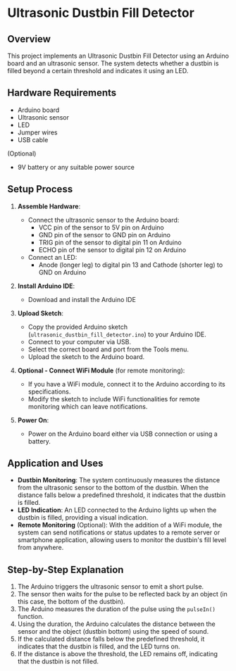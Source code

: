 # Ultrasonic Dustbin Fill Detector

## Overview

This project implements an Ultrasonic Dustbin Fill Detector using an Arduino board and an ultrasonic sensor. The system detects whether a dustbin is filled beyond a certain threshold and indicates it using an LED.

## Hardware Requirements

- Arduino board
- Ultrasonic sensor
- LED
- Jumper wires
- USB cable

(Optional)
- 9V battery or any suitable power source


## Setup Process

1. **Assemble Hardware**:
   - Connect the ultrasonic sensor to the Arduino board:
     - VCC pin of the sensor to 5V pin on Arduino
     - GND pin of the sensor to GND pin on Arduino
     - TRIG pin of the sensor to digital pin 11 on Arduino
     - ECHO pin of the sensor to digital pin 12 on Arduino
   - Connect an LED:
     - Anode (longer leg) to digital pin 13 and Cathode (shorter leg) to GND on Arduino

2. **Install Arduino IDE**:
   - Download and install the Arduino IDE 

3. **Upload Sketch**:
   - Copy the provided Arduino sketch (`ultrasonic_dustbin_fill_detector.ino`) to your Arduino IDE.
   - Connect to your computer via USB.
   - Select the correct board and port from the Tools menu.
   - Upload the sketch to the Arduino board.

4. **Optional - Connect WiFi Module** (for remote monitoring):
   - If you have a WiFi module, connect it to the Arduino according to its specifications.
   - Modify the sketch to include WiFi functionalities for remote monitoring which can leave notifications.

5. **Power On**:
   - Power on the Arduino board either via USB connection or using a battery.

## Application and Uses

- **Dustbin Monitoring**: The system continuously measures the distance from the ultrasonic sensor to the bottom of the dustbin. When the distance falls below a predefined threshold, it indicates that the dustbin is filled.
- **LED Indication**: An LED connected to the Arduino lights up when the dustbin is filled, providing a visual indication.
- **Remote Monitoring** (Optional): With the addition of a WiFi module, the system can send notifications or status updates to a remote server or smartphone application, allowing users to monitor the dustbin's fill level from anywhere.

## Step-by-Step Explanation

1. The Arduino triggers the ultrasonic sensor to emit a short pulse.
2. The sensor then waits for the pulse to be reflected back by an object (in this case, the bottom of the dustbin).
3. The Arduino measures the duration of the pulse using the `pulseIn()` function.
4. Using the duration, the Arduino calculates the distance between the sensor and the object (dustbin bottom) using the speed of sound.
5. If the calculated distance falls below the predefined threshold, it indicates that the dustbin is filled, and the LED turns on.
6. If the distance is above the threshold, the LED remains off, indicating that the dustbin is not filled.

